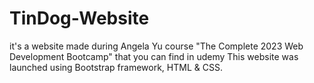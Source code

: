# TinDog-Website
it's a website made during Angela Yu course "The Complete 2023 Web Development Bootcamp" that you can find in udemy
This website was launched using Bootstrap framework, HTML & CSS.
